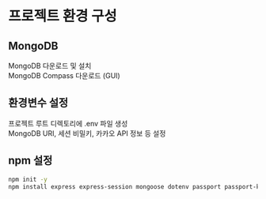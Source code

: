 # 프로젝트 환경 구성

## MongoDB

MongoDB 다운로드 및 설치  
MongoDB Compass 다운로드 (GUI)

## 환경변수 설정

프로젝트 루트 디렉토리에 .env 파일 생성  
MongoDB URI, 세션 비밀키, 카카오 API 정보 등 설정

## npm 설정

```bash
npm init -y
npm install express express-session mongoose dotenv passport passport-kakao swagger-cli swagger-jsdoc swagger-ui-express axios csv-parser

